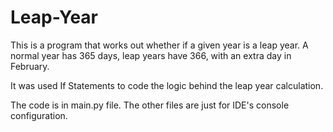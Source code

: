 # Leap-Year

This is a program that works out whether if a given year is a leap year. A normal year has 365 days, leap years have 366, with an extra day in February.

It was used If Statements to code the logic behind the leap year calculation.

The code is in main.py file. The other files are just for IDE's console configuration.
